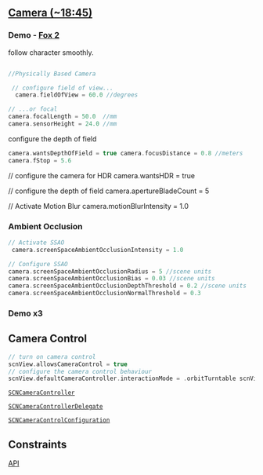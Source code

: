 
## [Camera (~18:45)](2017-604-1-camera-enhancements.md)

### Demo - [Fox 2](https://developer.apple.com/sample-code/wwdc/2017/Fox2.zip)

follow character smoothly.

```swift

//Physically Based Camera

 // configure field of view...
  camera.fieldOfView = 60.0 //degrees

// ...or focal
camera.focalLength = 50.0  //mm
camera.sensorHeight = 24.0 //mm


```

configure the depth of field


```swift
camera.wantsDepthOfField = true camera.focusDistance = 0.8 //meters
camera.fStop = 5.6
```
// configure the camera for HDR
camera.wantsHDR = true

// configure the depth of field
camera.apertureBladeCount = 5

// Activate Motion Blur
camera.motionBlurIntensity = 1.0


###  Ambient Occlusion

```swift
// Activate SSAO
 camera.screenSpaceAmbientOcclusionIntensity = 1.0

// Configure SSAO
camera.screenSpaceAmbientOcclusionRadius = 5 //scene units
camera.screenSpaceAmbientOcclusionBias = 0.03 //scene units
camera.screenSpaceAmbientOcclusionDepthThreshold = 0.2 //scene units
camera.screenSpaceAmbientOcclusionNormalThreshold = 0.3
```

### Demo x3


## Camera Control

```swift
// turn on camera control
scnView.allowsCameraControl = true
// configure the camera control behaviour
scnView.defaultCameraController.interactionMode = .orbitTurntable scnView.defaultCameraController.inertiaEnabled = true scnView.defaultCameraController.maximumVerticalAngle = 45 //degrees
```


[`SCNCameraController`](SCNCameraController)

[`SCNCameraControllerDelegate`](https://developer.apple.com/documentation/scenekit/scncameracontrollerdelegate)


[`SCNCameraControlConfiguration`](https://developer.apple.com/documentation/scenekit/scncameracontrolconfiguration)


## Constraints

[API](https://developer.apple.com/documentation/scenekit/constraints)
